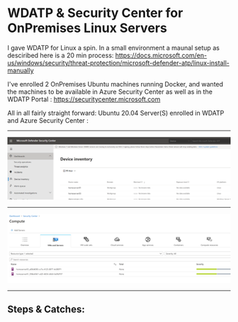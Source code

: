 # WDATP & Security Center for OnPremises Linux Servers


I gave WDATP for Linux a spin. In a small environment a maunal setup as desciribed here is a 20 min process:
https://docs.microsoft.com/en-us/windows/security/threat-protection/microsoft-defender-atp/linux-install-manually 

I've enrolled 2 OnPremises Ubuntu machines running Docker, and wanted the machines to be available in Azure Security Center as well as in the WDATP Portal : https://securitycenter.microsoft.com

All in all fairly straight forward: Ubuntu 20.04 Server(S) enrolled in WDATP and Azure Security Center : 

----------------

![Screenshot](https://github.com/verboompj/Other/blob/master/Pictures/wdatpdevices.PNG)

-----------------

![Screenshot](https://github.com/verboompj/Other/blob/master/Pictures/securitycenter.PNG)

-----------------

## Steps & Catches: 


